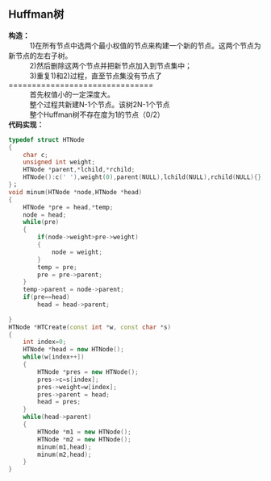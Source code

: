 ## Huffman树
**构造：**<br>
　　　1)在所有节点中选两个最小权值的节点来构建一个新的节点。这两个节点为新节点的左右子树。<br>
　　　2)然后删除这两个节点并把新节点加入到节点集中；<br>
　　　3)重复1)和2)过程，直至节点集没有节点了<br>
===============================<br>
　　　首先权值小的一定深度大。<br>
　　　整个过程共新建N-1个节点。该树2N-1个节点<br>
　　　整个Huffman树不存在度为1的节点（0/2）<br>
**代码实现：**
```C++
typedef struct HTNode
{
    char c;
    unsigned int weight;
    HTNode *parent,*lchild,*rchild;
    HTNode():c(' '),weight(0),parent(NULL),lchild(NULL),rchild(NULL){};
}；
void minum(HTNode *node,HTNode *head)
{
    HTNode *pre = head,*temp;
    node = head;
    while(pre)
    {
        if(node->weight>pre->weight)
        {
            node = weight;
        }
        temp = pre;
        pre = pre->parent;
    }
    temp->parent = node->parent;
    if(pre==head)
        head = head->parent;
    
}
HTNode *HTCreate(const int *w, const char *s)
{
    int index=0;
    HTNode *head = new HTNode();
    while(w[index++])
    {
        HTNode *pres = new HTNode();
        pres->c=s[index];
        pres->weight=w[index];
        pres->parent = head;
        head = pres;
    }
    while(head->parent)
    {
        HTNode *m1 = new HTNode();
        HTNode *m2 = new HTNode();
        minum(m1,head);
        minum(m2,head);
    }
}
```